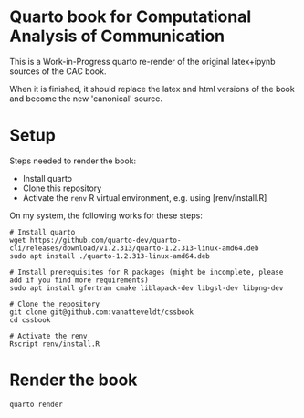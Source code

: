 # Quarto book for Computational Analysis of Communication

This is a Work-in-Progress quarto re-render of the original latex+ipynb sources of the CAC book. 

When it is finished, it should replace the latex and html versions of the book and become the new 'canonical' source. 

# Setup

Steps needed to render the book:
 - Install quarto
 - Clone this repository
 - Activate the `renv` R virtual environment, e.g. using [renv/install.R]

On my system, the following works for these steps:

```
# Install quarto 
wget https://github.com/quarto-dev/quarto-cli/releases/download/v1.2.313/quarto-1.2.313-linux-amd64.deb
sudo apt install ./quarto-1.2.313-linux-amd64.deb

# Install prerequisites for R packages (might be incomplete, please add if you find more requirements)
sudo apt install gfortran cmake liblapack-dev libgsl-dev libpng-dev

# Clone the repository
git clone git@github.com:vanatteveldt/cssbook
cd cssbook

# Activate the renv
Rscript renv/install.R
```

# Render the book 

```
quarto render
```
